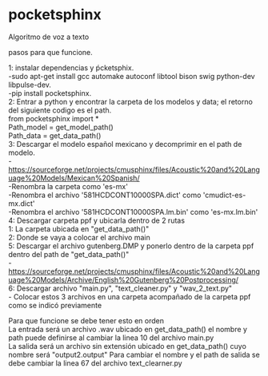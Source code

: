 # pocketsphinx  
Algoritmo de voz a texto  

pasos para que funcione.  

1: instalar dependencias y ṕcketsphix.  
    -sudo apt-get install gcc automake autoconf libtool bison swig python-dev libpulse-dev.  
    -pip install pocketsphinx.  
2: Entrar a python y encontrar la carpeta de los modelos y data; el retorno del siguiente codigo es el path.  
    from pocketsphinx import *  
    Path_model = get_model_path()  
    Path_data = get_data_path()  
3: Descargar el modelo español mexicano y decomprimir en el path de modelo.  
    -https://sourceforge.net/projects/cmusphinx/files/Acoustic%20and%20Language%20Models/Mexican%20Spanish/  
    -Renombra la carpeta como 'es-mx'  
    -Renombra el archivo '581HCDCONT10000SPA.dict' como 'cmudict-es-mx.dict'  
    -Renombra el archivo '581HCDCONT10000SPA.lm.bin' como 'es-mx.lm.bin'  
4: Descargar carpeta ppf y ubicarla dentro de 2 rutas  
    1: La carpeta ubicada en "get_data_path()"  
    2: Donde se vaya a colocar el archivo main  
5: Descargar el archivo gutenberg.DMP y ponerlo dentro de la carpeta ppf dentro del path de "get_data_path()"  
    -https://sourceforge.net/projects/cmusphinx/files/Acoustic%20and%20Language%20Models/Archive/English%20Gutenberg%20Postprocessing/  
6: Descargar archivo "main.py", "text_cleaner.py" y "wav_2_text.py"  
    - Colocar estos 3 archivos en una carpeta acompañado de la carpeta ppf como se indicó previamente
      
        
          
          
Para que funcione se debe tener esto en orden  
La entrada será un archivo .wav ubicado en get_data_path() el nombre y path puede definirse al cambiar la linea 10 del archivo main.py  
La salida será un archivo sin extensión ubicado en get_data_path() cuyo nombre será "output2.output" Para cambiar el nombre y el path de salida se debe cambiar la linea 67 del archivo text_clearner.py
